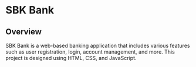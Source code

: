 # SBK Bank

## Overview

SBK  Bank is a web-based banking application that includes various features such as user registration, login, account management, and more. This project is designed using HTML, CSS, and JavaScript.
